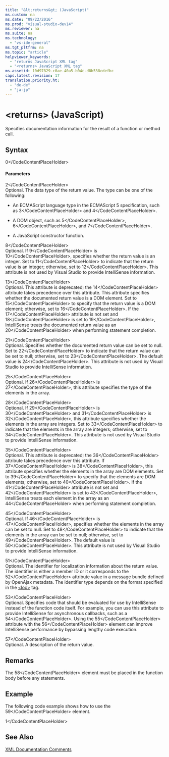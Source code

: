 ```yaml
---
title: "&lt;returns&gt; (JavaScript)"
ms.custom: na
ms.date: "09/22/2016"
ms.prod: "visual-studio-dev14"
ms.reviewer: na
ms.suite: na
ms.technology: 
  - "vs-ide-general"
ms.tgt_pltfrm: na
ms.topic: "article"
helpviewer_keywords: 
  - "returns JavaScript XML tag"
  - "<returns> JavaScript XML tag"
ms.assetid: 10d97829-c0ae-40a5-b04c-d8b538cdefbc
caps.latest.revision: 17
translation.priority.ht: 
  - "de-de"
  - "ja-jp"
---
```

# &lt;returns&gt; (JavaScript)
Specifies documentation information for the result of a function or method call.  
  
## Syntax  
  
<CodeContentPlaceHolder>0\</CodeContentPlaceHolder>  
#### Parameters  
 <CodeContentPlaceHolder>2\</CodeContentPlaceHolder>  
 Optional. The data type of the return value. The type can be one of the following:  
  
-   An ECMAScript language type in the ECMAScript 5 specification, such as <CodeContentPlaceHolder>3\</CodeContentPlaceHolder> and <CodeContentPlaceHolder>4\</CodeContentPlaceHolder>.  
  
-   A DOM object, such as <CodeContentPlaceHolder>5\</CodeContentPlaceHolder>, <CodeContentPlaceHolder>6\</CodeContentPlaceHolder>, and <CodeContentPlaceHolder>7\</CodeContentPlaceHolder>.  
  
-   A JavaScript constructor function.  
  
 <CodeContentPlaceHolder>8\</CodeContentPlaceHolder>  
 Optional. If <CodeContentPlaceHolder>9\</CodeContentPlaceHolder> is <CodeContentPlaceHolder>10\</CodeContentPlaceHolder>, specifies whether the return value is an integer. Set to <CodeContentPlaceHolder>11\</CodeContentPlaceHolder> to indicate that the return value is an integer; otherwise, set to <CodeContentPlaceHolder>12\</CodeContentPlaceHolder>. This attribute is not used by Visual Studio to provide IntelliSense information.  
  
 <CodeContentPlaceHolder>13\</CodeContentPlaceHolder>  
 Optional. This attribute is deprecated; the <CodeContentPlaceHolder>14\</CodeContentPlaceHolder> attribute takes precedence over this attribute. This attribute specifies whether the documented return value is a DOM element. Set to <CodeContentPlaceHolder>15\</CodeContentPlaceHolder> to specify that the return value is a DOM element; otherwise, set to <CodeContentPlaceHolder>16\</CodeContentPlaceHolder>. If the <CodeContentPlaceHolder>17\</CodeContentPlaceHolder> attribute is not set and <CodeContentPlaceHolder>18\</CodeContentPlaceHolder> is set to <CodeContentPlaceHolder>19\</CodeContentPlaceHolder>, IntelliSense treats the documented return value as an <CodeContentPlaceHolder>20\</CodeContentPlaceHolder> when performing statement completion.  
  
 <CodeContentPlaceHolder>21\</CodeContentPlaceHolder>  
 Optional. Specifies whether the documented return value can be set to null. Set to <CodeContentPlaceHolder>22\</CodeContentPlaceHolder> to indicate that the return value can be set to null; otherwise, set to <CodeContentPlaceHolder>23\</CodeContentPlaceHolder>. The default value is <CodeContentPlaceHolder>24\</CodeContentPlaceHolder>. This attribute is not used by Visual Studio to provide IntelliSense information.  
  
 <CodeContentPlaceHolder>25\</CodeContentPlaceHolder>  
 Optional. If <CodeContentPlaceHolder>26\</CodeContentPlaceHolder> is <CodeContentPlaceHolder>27\</CodeContentPlaceHolder>, this attribute specifies the type of the elements in the array.  
  
 <CodeContentPlaceHolder>28\</CodeContentPlaceHolder>  
 Optional. If <CodeContentPlaceHolder>29\</CodeContentPlaceHolder> is <CodeContentPlaceHolder>30\</CodeContentPlaceHolder> and <CodeContentPlaceHolder>31\</CodeContentPlaceHolder> is <CodeContentPlaceHolder>32\</CodeContentPlaceHolder>, this attribute specifies whether the elements in the array are integers. Set to <CodeContentPlaceHolder>33\</CodeContentPlaceHolder> to indicate that the elements in the array are integers; otherwise, set to <CodeContentPlaceHolder>34\</CodeContentPlaceHolder>. This attribute is not used by Visual Studio to provide IntelliSense information.  
  
 <CodeContentPlaceHolder>35\</CodeContentPlaceHolder>  
 Optional. This attribute is deprecated; the <CodeContentPlaceHolder>36\</CodeContentPlaceHolder> attribute takes precedence over this attribute. If <CodeContentPlaceHolder>37\</CodeContentPlaceHolder> is <CodeContentPlaceHolder>38\</CodeContentPlaceHolder>, this attribute specifies whether the elements in the array are DOM elements. Set to <CodeContentPlaceHolder>39\</CodeContentPlaceHolder> to specify that the elements are DOM elements; otherwise, set to <CodeContentPlaceHolder>40\</CodeContentPlaceHolder>. If the <CodeContentPlaceHolder>41\</CodeContentPlaceHolder> attribute is not set and <CodeContentPlaceHolder>42\</CodeContentPlaceHolder> is set to <CodeContentPlaceHolder>43\</CodeContentPlaceHolder>, IntelliSense treats each element in the array as an <CodeContentPlaceHolder>44\</CodeContentPlaceHolder> when performing statement completion.  
  
 <CodeContentPlaceHolder>45\</CodeContentPlaceHolder>  
 Optional. If <CodeContentPlaceHolder>46\</CodeContentPlaceHolder> is <CodeContentPlaceHolder>47\</CodeContentPlaceHolder>, specifies whether the elements in the array can be set to null. Set to <CodeContentPlaceHolder>48\</CodeContentPlaceHolder> to indicate that the elements in the array can be set to null; otherwise, set to <CodeContentPlaceHolder>49\</CodeContentPlaceHolder>. The default value is <CodeContentPlaceHolder>50\</CodeContentPlaceHolder>. This attribute is not used by Visual Studio to provide IntelliSense information.  
  
 <CodeContentPlaceHolder>51\</CodeContentPlaceHolder>  
 Optional. The identifier for localization information about the return value. The identifier is either a member ID or it corresponds to the <CodeContentPlaceHolder>52\</CodeContentPlaceHolder> attribute value in a message bundle defined by OpenAjax metadata. The identifier type depends on the format specified in the [\<loc>](../vs140/-loc---javascript-.md) tag.  
  
 <CodeContentPlaceHolder>53\</CodeContentPlaceHolder>  
 Optional. Specifies code that should be evaluated for use by IntelliSense instead of the function code itself. For example, you can use this attribute to provide IntelliSense for asynchronous callbacks, such as a <CodeContentPlaceHolder>54\</CodeContentPlaceHolder>. Using the <CodeContentPlaceHolder>55\</CodeContentPlaceHolder> attribute with the <CodeContentPlaceHolder>56\</CodeContentPlaceHolder> element can improve IntelliSense performance by bypassing lengthy code execution.  
  
 <CodeContentPlaceHolder>57\</CodeContentPlaceHolder>  
 Optional. A description of the return value.  
  
## Remarks  
 The <CodeContentPlaceHolder>58\</CodeContentPlaceHolder> element must be placed in the function body before any statements.  
  
## Example  
 The following code example shows how to use the <CodeContentPlaceHolder>59\</CodeContentPlaceHolder> element.  
  
<CodeContentPlaceHolder>1\</CodeContentPlaceHolder>  
## See Also  
 [XML Documentation Comments](../vs140/xml-documentation-comments--javascript-.md)
